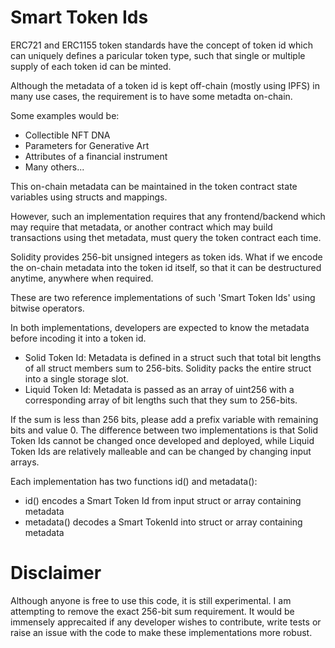 # Smart Token Ids

ERC721 and ERC1155 token standards have the concept of token id which can uniquely defines a paricular token type, such that single or multiple supply of each token id can be minted.

Although the metadata of a token id is kept off-chain (mostly using IPFS) in many use cases, the requirement is to have some metadta on-chain.

Some examples would be:

- Collectible NFT DNA
- Parameters for Generative Art
- Attributes of a financial instrument
- Many others...

This on-chain metadata can be maintained in the token contract state variables using structs and mappings.

However, such an implementation requires that any frontend/backend which may require that metadata, or another contract which may build transactions using thet metadata, must query the token contract each time.

Solidity provides 256-bit unsigned integers as token ids. What if we encode the on-chain metadata into the token id itself, so that it can be destructured anytime, anywhere when required.

These are two reference implementations of such 'Smart Token Ids' using bitwise operators.

In both implementations, developers are expected to know the metadata before incoding it into a token id.

- Solid Token Id: Metadata is defined in a struct such that total bit lengths of all struct members sum to 256-bits. Solidity packs the entire struct into a single storage slot.
- Liquid Token Id: Metadata is passed as an array of uint256 with a corresponding array of bit lengths such that they sum to 256-bits.

If the sum is less than 256 bits, please add a prefix variable with remaining bits and value 0.
The difference between two implementations is that Solid Token Ids cannot be changed once developed and deployed, while Liquid Token Ids are relatively malleable and can be changed by changing input arrays.

Each implementation has two functions id() and metadata():

- id() encodes a Smart Token Id from input struct or array containing metadata
- metadata() decodes a Smart TokenId into struct or array containing metadata

# Disclaimer

Although anyone is free to use this code, it is still experimental.
I am attempting to remove the exact 256-bit sum requirement.
It would be immensely apprecaited if any developer wishes to contribute, write tests or raise an issue with the code to make these implementations more robust.
